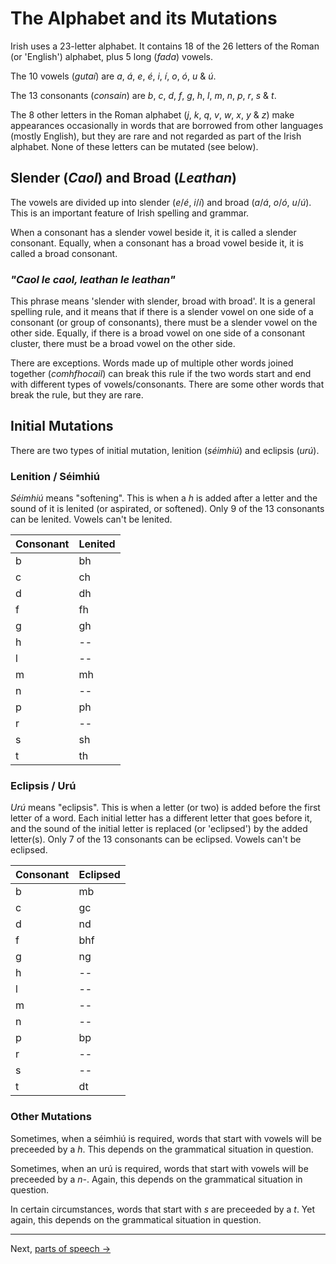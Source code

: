 # The Alphabet and its Mutations


Irish uses a 23-letter alphabet. It contains 18 of the 26 letters of the Roman
(or 'English') alphabet, plus 5 long (_fada_) vowels.

The 10 vowels (_gutaí_) are _a_, _á_, _e_, _é_, _i_, _í_, _o_, _ó_, _u_ & _ú_.

The 13 consonants (_consain_) are _b_, _c_, _d_, _f_, _g_, _h_, _l_, _m_, _n_,
_p_, _r_, _s_ & _t_.

The 8 other letters in the Roman alphabet (_j_, _k_, _q_, _v_, _w_, _x_, _y_ & _z_)
make appearances occasionally in words that are borrowed from other languages
(mostly English), but they are rare and not regarded as part of the Irish
alphabet. None of these letters can be mutated (see below).


## Slender (_Caol_) and Broad (_Leathan_)

The vowels are divided up into slender (_e_/_é_, _i_/_í_) and broad
(_a_/_á_, _o_/_ó_, _u_/_ú_). This is an important feature of Irish spelling and
grammar.

When a consonant has a slender vowel beside it, it is called a slender consonant.
Equally, when a consonant has a broad vowel beside it, it is called a broad
consonant.


### _"Caol le caol, leathan le leathan"_

This phrase means 'slender with slender, broad with broad'. It is a general
spelling rule, and it means that if there is a slender vowel on one side of a
consonant (or group of consonants), there must be a slender vowel on the other
side. Equally, if there is a broad vowel on one side of a consonant cluster,
there must be a broad vowel on the other side.

There are exceptions. Words made up of multiple other words joined together
(_comhfhocail_) can break this rule if the two words start and end with
different types of vowels/consonants. There are some other words that break the
rule, but they are rare.


## Initial Mutations

There are two types of initial mutation, lenition (_séimhiú_) and eclipsis
(_urú_).


### Lenition / Séimhiú

_Séimhiú_ means "softening". This is when a _h_ is added after a letter and the
sound of it is lenited (or aspirated, or softened). Only 9 of the 13 consonants
can be lenited. Vowels can't be lenited.

| Consonant | Lenited |
| --------- | ------- |
| b         | bh      |
| c         | ch      |
| d         | dh      |
| f         | fh      |
| g         | gh      |
| h         | --      |
| l         | --      |
| m         | mh      |
| n         | --      |
| p         | ph      |
| r         | --      |
| s         | sh      |
| t         | th      |


### Eclipsis / Urú

_Urú_ means "eclipsis". This is when a letter (or two) is added before the first
letter of a word. Each initial letter has a different letter that goes before it,
and the sound of the initial letter is replaced (or 'eclipsed') by the added
letter(s). Only 7 of the 13 consonants can be eclipsed. Vowels can't be eclipsed.

| Consonant | Eclipsed |
| --------- | -------- |
| b         | mb       |
| c         | gc       |
| d         | nd       |
| f         | bhf      |
| g         | ng       |
| h         | --       |
| l         | --       |
| m         | --       |
| n         | --       |
| p         | bp       |
| r         | --       |
| s         | --       |
| t         | dt       |


### Other Mutations

Sometimes, when a séimhiú is required, words that start with vowels will be
preceeded by a _h_. This depends on the grammatical situation in question.

Sometimes, when an urú is required, words that start with vowels will be
preceeded by a _n-_. Again, this depends on the grammatical situation in question.

In certain circumstances, words that start with _s_ are preceeded by a _t_.
Yet again, this depends on the grammatical situation in question.


----
Next, [parts of speech &#8594;](02_parts_of_speech.md)